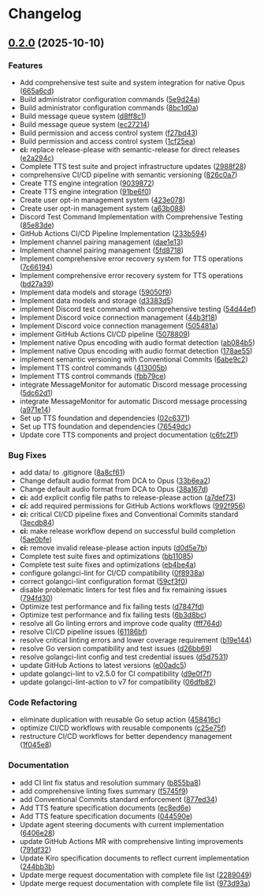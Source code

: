 # Changelog

## [0.2.0](https://github.com/mmannerm/darrot/compare/v0.1.0...v0.2.0) (2025-10-10)


### Features

* Add comprehensive test suite and system integration for native Opus ([665a6cd](https://github.com/mmannerm/darrot/commit/665a6cdbeba80c616f827e4bc0388d51a5250c2a))
* Build administrator configuration commands ([5e9d24a](https://github.com/mmannerm/darrot/commit/5e9d24aca476891c40ca5f0da3a3c1a8df03cdd2))
* Build administrator configuration commands ([8bc1d0a](https://github.com/mmannerm/darrot/commit/8bc1d0a0563aff768009235f54e2407c070d024a))
* Build message queue system ([d8ff8c1](https://github.com/mmannerm/darrot/commit/d8ff8c163d61f4d891df26ee02931a33d69a0c2b))
* Build message queue system ([ec27214](https://github.com/mmannerm/darrot/commit/ec27214a563fa79e22e645174ba043cf57ef9413))
* Build permission and access control system ([f27bd43](https://github.com/mmannerm/darrot/commit/f27bd43f13a9be4f36e786067423ddb32adb5471))
* Build permission and access control system ([1cf25ea](https://github.com/mmannerm/darrot/commit/1cf25eab9c104c6224f639b3563851c6a01ea607))
* **ci:** replace release-please with semantic-release for direct releases ([e2a294c](https://github.com/mmannerm/darrot/commit/e2a294c6761802152c21330d9a967dd996b37078))
* Complete TTS test suite and project infrastructure updates ([2988f28](https://github.com/mmannerm/darrot/commit/2988f285fb1edebb3426339f271718c1d52b479a))
* comprehensive CI/CD pipeline with semantic versioning ([826c0a7](https://github.com/mmannerm/darrot/commit/826c0a7aa8937187894190bdd44220396d41295d))
* Create TTS engine integration ([9039872](https://github.com/mmannerm/darrot/commit/903987230fe852f4c2e04ca15aac2af826d8a29f))
* Create TTS engine integration ([91be6f0](https://github.com/mmannerm/darrot/commit/91be6f0973f82c5a1c4d1a914b3b340180c64ccb))
* Create user opt-in management system ([423e078](https://github.com/mmannerm/darrot/commit/423e0782690c2c668134b75f1854e7b06a29779a))
* Create user opt-in management system ([a63b088](https://github.com/mmannerm/darrot/commit/a63b08815403d135c8ce2ae5f9e5f7b40d787e78))
* Discord Test Command Implementation with Comprehensive Testing ([85e83de](https://github.com/mmannerm/darrot/commit/85e83de3a38a3250ce3d0203a31038c2e3071cf5))
* GitHub Actions CI/CD Pipeline Implementation ([233b594](https://github.com/mmannerm/darrot/commit/233b594163ca307b5ca0309a48b6f414606309a0))
* Implement channel pairing management ([dae1e13](https://github.com/mmannerm/darrot/commit/dae1e133bfcc0b733ffb6a2c00f885fd27e35109))
* Implement channel pairing management ([5fd8718](https://github.com/mmannerm/darrot/commit/5fd871896cbb8497604d75eebfd0886a2ef47d8a))
* Implement comprehensive error recovery system for TTS operations ([7c66194](https://github.com/mmannerm/darrot/commit/7c661949a88ebaadaf45ff3bb84bfe542c5957d0))
* Implement comprehensive error recovery system for TTS operations ([bd27a39](https://github.com/mmannerm/darrot/commit/bd27a3937e014011062a2aeb590ee7d5fb0b2b35))
* Implement data models and storage ([59050f9](https://github.com/mmannerm/darrot/commit/59050f9f9ed487f91a0b45f731f8409feb83e7cb))
* Implement data models and storage ([d3383d5](https://github.com/mmannerm/darrot/commit/d3383d5f25826de301d7982d490eb25faa759669))
* implement Discord test command with comprehensive testing ([54d44ef](https://github.com/mmannerm/darrot/commit/54d44ef1a12344d53a69b0d4b6186d66d1167cf4))
* Implement Discord voice connection management ([44b3f18](https://github.com/mmannerm/darrot/commit/44b3f180dfb0d5dde46874ecb34ca4466c6a8a48))
* Implement Discord voice connection management ([505481a](https://github.com/mmannerm/darrot/commit/505481a86f3f8317e684e40a38fc3ca5dbe7687d))
* implement GitHub Actions CI/CD pipeline ([5078809](https://github.com/mmannerm/darrot/commit/5078809c4a35d2329b0fb864f114d2309cdd2bf6))
* Implement native Opus encoding with audio format detection ([ab084b5](https://github.com/mmannerm/darrot/commit/ab084b51260529b2154f2394a0f9900493199847))
* Implement native Opus encoding with audio format detection ([178ae55](https://github.com/mmannerm/darrot/commit/178ae55df8bcad7329f5b828279eb886bac929f6))
* implement semantic versioning with Conventional Commits ([6abe9c2](https://github.com/mmannerm/darrot/commit/6abe9c2420fad5c1fcbb311320f7a09260430780))
* Implement TTS control commands ([413005b](https://github.com/mmannerm/darrot/commit/413005b4257dcd345af2174effee5540b85ac1f7))
* Implement TTS control commands ([fbb79ce](https://github.com/mmannerm/darrot/commit/fbb79ce9fc334b06fa571fd939c8a9829aa365c2))
* integrate MessageMonitor for automatic Discord message processing ([5dc62d1](https://github.com/mmannerm/darrot/commit/5dc62d171ec4566fea37581a57b59a66da7a7836))
* integrate MessageMonitor for automatic Discord message processing ([a971e14](https://github.com/mmannerm/darrot/commit/a971e14e657fe927afb72d146efab4cb7d6edac3))
* Set up TTS foundation and dependencies ([02c6371](https://github.com/mmannerm/darrot/commit/02c637162b427d9b5b38a314c182259fefedf088))
* Set up TTS foundation and dependencies ([76549dc](https://github.com/mmannerm/darrot/commit/76549dc289be3a0ff108edda9259096f4f4019c6))
* Update core TTS components and project documentation ([c6fc2f1](https://github.com/mmannerm/darrot/commit/c6fc2f1275b1f0c95ed1116e9329c77e0c2dfd7e))


### Bug Fixes

* add data/ to .gitignore ([8a8cf61](https://github.com/mmannerm/darrot/commit/8a8cf61a21e5f6f63174fd2fcebaf82875dda378))
* Change default audio format from DCA to Opus ([33b6ea2](https://github.com/mmannerm/darrot/commit/33b6ea286e13d1bc13791b89e7df1f16b03c6901))
* Change default audio format from DCA to Opus ([38a167d](https://github.com/mmannerm/darrot/commit/38a167d3d2498df983c471becf1608030987ab78))
* **ci:** add explicit config file paths to release-please action ([a7def73](https://github.com/mmannerm/darrot/commit/a7def738cfca0f2f11cb62733d6d8af60a1408b9))
* **ci:** add required permissions for GitHub Actions workflows ([992f956](https://github.com/mmannerm/darrot/commit/992f956269ed5cce588d9a12dad73036b2eba6c6))
* **ci:** critical CI/CD pipeline fixes and Conventional Commits standard ([3ecdb84](https://github.com/mmannerm/darrot/commit/3ecdb84e315d82fdaffa2b3f9bb2933a3e404db9))
* **ci:** make release workflow depend on successful build completion ([5ae0bfe](https://github.com/mmannerm/darrot/commit/5ae0bfeb2e0c7d4cc881b5e7f58685088a1bb294))
* **ci:** remove invalid release-please action inputs ([d0d5e7b](https://github.com/mmannerm/darrot/commit/d0d5e7b9b2f83824a571e0d425893c3551afef6e))
* Complete test suite fixes and optimizations ([bb11085](https://github.com/mmannerm/darrot/commit/bb11085f64be0d1b90bc04cdb593f5ca119cc4a6))
* Complete test suite fixes and optimizations ([eb4be4a](https://github.com/mmannerm/darrot/commit/eb4be4adf891c5b84ffe1970b8e5865073f37cd8))
* configure golangci-lint for CI/CD compatibility ([0f8938a](https://github.com/mmannerm/darrot/commit/0f8938a4e021e172d97cb9f966c27da77a2153fb))
* correct golangci-lint configuration format ([59cf3f0](https://github.com/mmannerm/darrot/commit/59cf3f008c6e0bc156e61cff4436eb15f9354d22))
* disable problematic linters for test files and fix remaining issues ([794fd30](https://github.com/mmannerm/darrot/commit/794fd301fc5aa5b8b590600507ec8a6c762f6ffb))
* Optimize test performance and fix failing tests ([d7847fd](https://github.com/mmannerm/darrot/commit/d7847fd0c54c5388329f0b3747ab27db6ca60be3))
* Optimize test performance and fix failing tests ([6b3d8bc](https://github.com/mmannerm/darrot/commit/6b3d8bc313009772efd57a3745a1bebc6610eee0))
* resolve all Go linting errors and improve code quality ([fff764d](https://github.com/mmannerm/darrot/commit/fff764dfc82c5f3b8fbe53346cff11604df7d80a))
* resolve CI/CD pipeline issues ([61186bf](https://github.com/mmannerm/darrot/commit/61186bf4ed61290c92872288f41ed3001e8911ee))
* resolve critical linting errors and lower coverage requirement ([b19e144](https://github.com/mmannerm/darrot/commit/b19e144e9ff553e1c223b4833bc65d14701806ed))
* resolve Go version compatibility and test issues ([d26bb69](https://github.com/mmannerm/darrot/commit/d26bb6998f2aaf8e57b9fdd5630acb8b77360a3c))
* resolve golangci-lint config and test credential issues ([d5d7531](https://github.com/mmannerm/darrot/commit/d5d75313942f5b1db5f0405646598c191ce94666))
* update GitHub Actions to latest versions ([e00adc5](https://github.com/mmannerm/darrot/commit/e00adc5902c108e3f2f8e6aa6d1f5b82ad3573a9))
* update golangci-lint to v2.5.0 for CI compatibility ([d9e0f7f](https://github.com/mmannerm/darrot/commit/d9e0f7f5fa148ab1c33929fdcf9e087d1d7c08d0))
* update golangci-lint-action to v7 for compatibility ([06dfb82](https://github.com/mmannerm/darrot/commit/06dfb8290fbebfaf1929e4d4f6528f7fd59f8209))


### Code Refactoring

* eliminate duplication with reusable Go setup action ([458416c](https://github.com/mmannerm/darrot/commit/458416c943d1b28c00edc26060e29a1f5f910dd4))
* optimize CI/CD workflows with reusable components ([c25e75f](https://github.com/mmannerm/darrot/commit/c25e75fcf9b261ffb13693e555e770612a77505d))
* restructure CI/CD workflows for better dependency management ([1f045e8](https://github.com/mmannerm/darrot/commit/1f045e8bfc1f97f880c073430795eb77534bbe9f))


### Documentation

* add CI lint fix status and resolution summary ([b855ba8](https://github.com/mmannerm/darrot/commit/b855ba88e85052a641f832e33c56a7df24996667))
* add comprehensive linting fixes summary ([f5745f9](https://github.com/mmannerm/darrot/commit/f5745f93e95613f680a58088566b97a8737faf7f))
* add Conventional Commits standard enforcement ([877ed34](https://github.com/mmannerm/darrot/commit/877ed341fe0267a925739ed649148cc1d3fa8fe2))
* Add TTS feature specification documents ([ec8ed6e](https://github.com/mmannerm/darrot/commit/ec8ed6ef6750302f98ea9abc915677fe22a17c61))
* Add TTS feature specification documents ([044590e](https://github.com/mmannerm/darrot/commit/044590ee507fa59aaf6b943b392da96f09e5af8a))
* Update agent steering documents with current implementation ([6406e28](https://github.com/mmannerm/darrot/commit/6406e28a62faaa9f667c98bf8e7b93c578d7a110))
* update GitHub Actions MR with comprehensive linting improvements ([791df32](https://github.com/mmannerm/darrot/commit/791df324d733c736dbca5e56f6f75fea8ab1ab70))
* Update Kiro specification documents to reflect current implementation ([244bb3b](https://github.com/mmannerm/darrot/commit/244bb3b4f257eb41b311665323773edcc224e3db))
* Update merge request documentation with complete file list ([2289049](https://github.com/mmannerm/darrot/commit/228904979640821af59c00e23a15bb689aa9fbd0))
* Update merge request documentation with complete file list ([973d93a](https://github.com/mmannerm/darrot/commit/973d93abf77ebe0d2e0460f0b3289e6d9be2759f))
